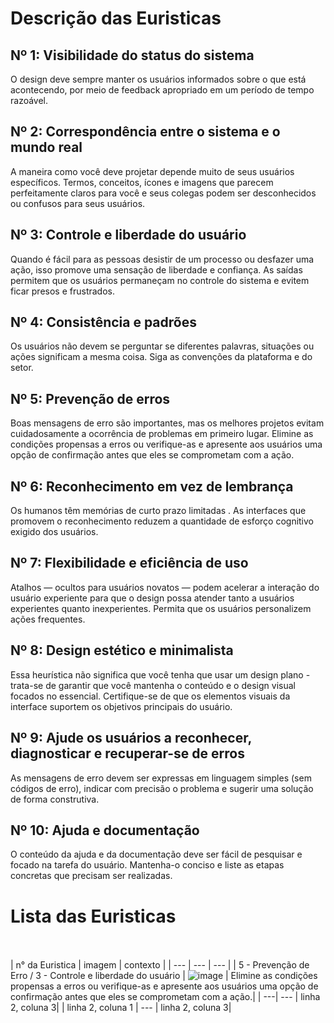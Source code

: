 # Descrição das Euristicas

## Nº 1: Visibilidade do status do sistema
<p>O design deve sempre manter os usuários informados sobre o que está acontecendo, por meio de feedback apropriado em um período de tempo razoável.</p>
  
 ## Nº 2: Correspondência entre o sistema e o mundo real
<p>A maneira como você deve projetar depende muito de seus usuários específicos. Termos, conceitos, ícones e imagens que parecem perfeitamente claros para você e seus colegas podem ser desconhecidos ou confusos para seus usuários.</P>
  
 ## Nº 3: Controle e liberdade do usuário
 <p>Quando é fácil para as pessoas desistir de um processo ou desfazer uma ação, isso promove uma sensação de liberdade e confiança. As saídas permitem que os usuários permaneçam no controle do sistema e evitem ficar presos e frustrados.</p>
 
 ## Nº 4:  Consistência e padrões
 <p>Os usuários não devem se perguntar se diferentes palavras, situações ou ações significam a mesma coisa. Siga as convenções da plataforma e do setor.</p>
 
 ## Nº 5: Prevenção de erros
 <p>Boas mensagens de erro são importantes, mas os melhores projetos evitam cuidadosamente a ocorrência de problemas em primeiro lugar. Elimine as condições propensas a erros ou verifique-as e apresente aos usuários uma opção de confirmação antes que eles se comprometam com a ação.</p>
 
 ## Nº 6: Reconhecimento em vez de lembrança
 <p>Os humanos têm memórias de curto prazo limitadas . As interfaces que promovem o reconhecimento reduzem a quantidade de esforço cognitivo exigido dos usuários.</p>
 
 ## Nº 7: Flexibilidade e eficiência de uso
 <p>Atalhos — ocultos para usuários novatos — podem acelerar a interação do usuário experiente para que o design possa atender tanto a usuários experientes quanto inexperientes. Permita que os usuários personalizem ações frequentes.</p>
 
 ## Nº 8: Design estético e minimalista
 <p>Essa heurística não significa que você tenha que usar um design plano - trata-se de garantir que você mantenha o conteúdo e o design visual focados no essencial. Certifique-se de que os elementos visuais da interface suportem os objetivos principais do usuário.</p>
 
 ## Nº 9: Ajude os usuários a reconhecer, diagnosticar e recuperar-se de erros
 <p>As mensagens de erro devem ser expressas em linguagem simples (sem códigos de erro), indicar com precisão o problema e sugerir uma solução de forma construtiva.</p>
 
 ## Nº 10: Ajuda e documentação
 <p>O conteúdo da ajuda e da documentação deve ser fácil de pesquisar e focado na tarefa do usuário. Mantenha-o conciso e liste as etapas concretas que precisam ser realizadas.</p>
 
 # Lista das Euristicas
 <br></br>
  | n° da Euristica | imagem | contexto |
  | --- | --- | --- |
  | 5 - Prevenção de Erro / 3 - Controle e liberdade do usuário | ![image](https://github.com/VictorSantos18/Bertoti/assets/100814132/e1ee0b5f-f878-4007-b5e8-0fede8662ea0) | Elimine as condições propensas a erros ou verifique-as e apresente aos usuários uma opção de confirmação antes que eles se comprometam com a ação.|
   | ---| --- | linha 2, coluna 3|
   |  linha 2, coluna 1 | --- | linha 2, coluna 3|
